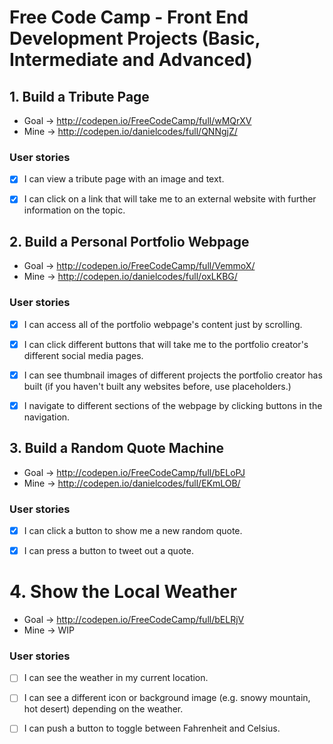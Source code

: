 # Free Code Camp - Front End Development Projects (Basic, Intermediate and Advanced)

## 1. Build a Tribute Page
* Goal -> http://codepen.io/FreeCodeCamp/full/wMQrXV
* Mine -> http://codepen.io/danielcodes/full/QNNgjZ/

### User stories
* [x] I can view a tribute page with an image and text.
* [x] I can click on a link that will take me to an external website with further information on the topic.


## 2. Build a Personal Portfolio Webpage
* Goal -> http://codepen.io/FreeCodeCamp/full/VemmoX/
* Mine -> http://codepen.io/danielcodes/full/oxLKBG/

### User stories
* [x] I can access all of the portfolio webpage's content just by scrolling.
* [x] I can click different buttons that will take me to the portfolio creator's different social media pages.
* [x] I can see thumbnail images of different projects the portfolio creator has built (if you haven't built any websites before, use placeholders.)
* [x] I navigate to different sections of the webpage by clicking buttons in the navigation.


## 3. Build a Random Quote Machine
* Goal -> http://codepen.io/FreeCodeCamp/full/bELoPJ
* Mine -> http://codepen.io/danielcodes/full/EKmLOB/

### User stories
* [x] I can click a button to show me a new random quote.
* [x] I can press a button to tweet out a quote.


# 4. Show the Local Weather
* Goal -> http://codepen.io/FreeCodeCamp/full/bELRjV
* Mine -> WIP

### User stories
* [ ] I can see the weather in my current location.
* [ ] I can see a different icon or background image (e.g. snowy mountain, hot desert) depending on the weather.
* [ ] I can push a button to toggle between Fahrenheit and Celsius.


